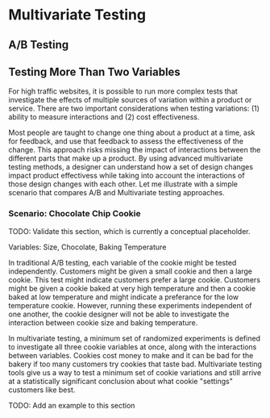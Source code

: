 Multivariate Testing
====================

A/B Testing
-----------

Testing More Than Two Variables
-------------------------------
For high traffic websites, it is possible to run more complex tests that investigate the effects of multiple sources of variation within a product or service. There are two important considerations when testing variations: (1) ability to measure interactions and (2) cost effectiveness.

Most people are taught to change one thing about a product at a time, ask for feedback, and use that feedback to assess the effectiveness of the change. This approach risks missing the impact of interactions between the different parts that make up a product. By using advanced multivariate testing methods, a designer can understand how a set of design changes impact product effectivess while taking into account the interactions of those design changes with each other. Let me illustrate with a simple scenario that compares A/B and Multivariate testing approaches.

### Scenario: Chocolate Chip Cookie
TODO: Validate this section, which is currently a conceptual placeholder.

Variables: Size, Chocolate, Baking Temperature

In traditional A/B testing, each variable of the cookie might be tested independently. Customers might be given a small cookie and then a large cookie. This test might indicate customers prefer a large cookie. Customers might be given a cookie baked at very high temperature and then a cookie baked at low temperature and might indicate a preferance for the low temperature cookie. However, running these experiments independent of one another, the cookie designer will not be able to investigate the interaction between cookie size and baking temperature.

In multivariate testing, a minimum set of randomized experiments is defined to investigate all three cookie variables at once, along with the interactions between variables. Cookies cost money to make and it can be bad for the bakery if too many customers try cookies that taste bad. Multivariate testing tools give us a way to test a minimum set of cookie variations and still arrive at a statistically significant conclusion about what cookie "settings" customers like best.

TODO: Add an example to this section